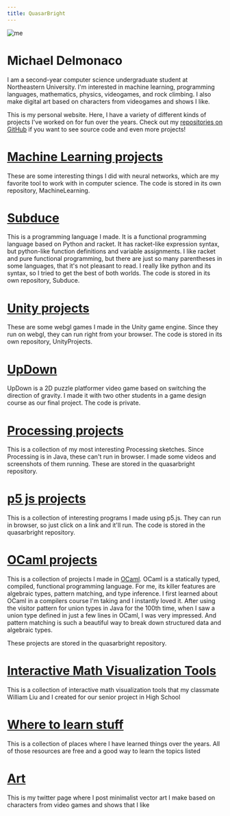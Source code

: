 ```yaml
---
title: QuasarBright
---
```

![me](https://quasarbright.github.io/images/me-small.jpg)
# Michael Delmonaco
I am a second-year computer science undergraduate student at Northeastern University. I'm interested in machine learning, programming languages, mathematics, physics, videogames, and rock climbing. I also make digital art based on characters from videogames and shows I like.  

This is my personal website. Here, I have a variety of different kinds of projects I've worked on for fun over the years. Check out my [repositories on GitHub](https://github.com/quasarbright) if you want to see source code and even more projects!
# [Machine Learning projects](https://quasarbright.github.io/MachineLearning/README)
These are some interesting things I did with neural networks, which are my favorite tool to work with in computer science. The code is stored in its own repository, MachineLearning.
# [Subduce](https://subduce.readthedocs.io/en/latest/#)
This is a programming language I made. It is a functional programming language based on Python and racket. It has racket-like expression syntax, but python-like function definitions and variable assignments. I like racket and pure functional programming, but there are just so many parentheses in some languages, that it's not pleasant to read. I really like python and its syntax, so I tried to get the best of both worlds. The code is stored in its own repository, Subduce.
# [Unity projects](https://quasarbright.github.io/UnityProjects/)
These are some webgl games I made in the Unity game engine. Since they run on webgl, they can run right from your browser. The code is stored in its own repository, UnityProjects.
# [UpDown](https://quasarbright.github.io/UpDownPages/)  
UpDown is a 2D puzzle platformer video game based on switching the direction of gravity. I made it with two other students in a game design course as our final project. The code is private.
# [Processing projects](https://quasarbright.github.io/processing/)
This is a collection of my most interesting Processing sketches. Since Processing is in Java, these can't run in browser. I made some videos and screenshots of them running. These are stored in the quasarbright repository.
# [p5 js projects](https://quasarbright.github.io/p5js/index)
This is a collection of interesting programs I made using p5.js. They can run in browser, so just click on a link and it'll run. The code is stored in the quasarbright repository.
# [OCaml projects](https://quasarbright.github.io/OCaml/index)
This is a collection of projects I made in [OCaml](https://ocaml.org/). OCaml is a statically typed, compiled, functional programming language. For me, its killer features are algebraic types, pattern matching, and type inference. I first learned about OCaml in a compilers course I'm taking and I instantly loved it. After using the visitor pattern for union types in Java for the 100th time, when I saw a union type defined in just a few lines in OCaml, I was very impressed. And pattern matching is such a beautiful way to break down structured data and algebraic types.  

These projects are stored in the quasarbright repository.
# [Interactive Math Visualization Tools](https://quasarbright.github.io/ThreePeriods/)
This is a collection of interactive math visualization tools that my classmate William Liu and I created for our senior project in High School
# [Where to learn stuff](https://quasarbright.github.io/where%20to%20learn%20stuff)
This is a collection of places where I have learned things over the years. All of those resources are free and a good way to learn the topics listed
# [Art](https://twitter.com/QuasarBright)
This is my twitter page where I post minimalist vector art I make based on characters from video games and shows that I like

